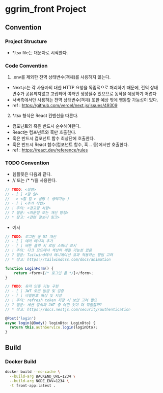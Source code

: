 # ggrim_front Project

## Convention

### Project Structure

-   \*.tsx file는 대문자로 시작한다.

### Code Convention

1. .env를 제외한 전역 상태변수(객체)를 사용하지 않는다.

-   Next.js는 각 사용자의 대한 HTTP 요청을 독립적으로 처리하기 때문에, 전역 상태변수가 공유되지않고 고립되어 여러번 생성될수 있으므로 동작을 예상하기 어렵다
-   서버측에서만 사용하는 전역 상태변수(객체) 또한 예상 밖에 행동할 가능성이 있다.
-   ref : https://github.com/vercel/next.js/issues/49309

2. \*.tsx 형식은 React 컨벤션을 따른다.

-   컴포넌트와 훅은 반드시 순수해야한다.
-   React는 컴포넌트와 훅만 호출한다.
-   훅은 반드시 컴포넌트 함수 최상단에 호출한다.
-   훅은 반드시 React 함수(컴포넌트 함수, 훅 .. 등)에서만 호출한다.
-   ref : https://react.dev/reference/rules

### TODO Convention

-   템플릿은 다음과 같다.
-   // 또는 /\* \*/을 사용한다.

```ts
// TODO: <설명>
// - [ ] <할 일>
//  -> <할 일 > 설명 ( 생략가능 )
// - [ ] <추가 작업>
// ! 주의: <경고할 사항>
// ? 질문: <의문점 또는 개선 방향>
// * 참고: <관련 정보나 링크>
```

-   예시

```ts
// TODO: 로그인 폼 UI 개선
// - [ ] 에러 메시지 추가
// - [ ] 버튼 클릭 시 로딩 스피너 표시
// ! 주의: 다크 모드에서 색상이 깨질 가능성 있음
// ? 질문: Tailwind에서 애니메이션 효과 적용하는 방법 고려
// * 참고: https://tailwindcss.com/docs/animation

function LoginForm() {
    return <form>{/* 로그인 폼 */}</form>;
}

// TODO: 유저 인증 기능 구현
// - [ ] JWT 토큰 발급 및 검증
// - [ ] 비밀번호 해싱 및 저장
// ! 주의: refresh token 저장 시 보안 고려 필요
// ? 질문: 세션 방식과 JWT 중 어떤 것이 더 적절할까?
// * 참고: https://docs.nestjs.com/security/authentication

@Post('login')
async login(@Body() loginDto: LoginDto) {
  return this.authService.login(loginDto);
}
```

## Build

### Docker Build

```sh
docker build --no-cache \
  --build-arg BACKEND_URL=1234 \
  --build-arg NODE_ENV=1234 \
  -t front-app:latest .
```
